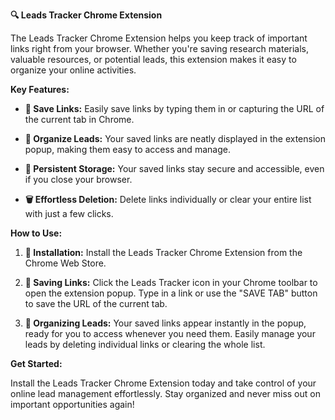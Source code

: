**🔍 Leads Tracker Chrome Extension**

The Leads Tracker Chrome Extension helps you keep track of important links right from your browser. Whether you're saving research materials, valuable resources, or potential leads, this extension makes it easy to organize your online activities.

**Key Features:**

- **💾 Save Links:** Easily save links by typing them in or capturing the URL of the current tab in Chrome.

- **📁 Organize Leads:** Your saved links are neatly displayed in the extension popup, making them easy to access and manage.

- **🔐 Persistent Storage:** Your saved links stay secure and accessible, even if you close your browser.

- **🗑️ Effortless Deletion:** Delete links individually or clear your entire list with just a few clicks.

**How to Use:**

1. **🚀 Installation:** Install the Leads Tracker Chrome Extension from the Chrome Web Store.

2. **💾 Saving Links:** Click the Leads Tracker icon in your Chrome toolbar to open the extension popup. Type in a link or use the "SAVE TAB" button to save the URL of the current tab.

3. **📁 Organizing Leads:** Your saved links appear instantly in the popup, ready for you to access whenever you need them. Easily manage your leads by deleting individual links or clearing the whole list.

**Get Started:**

Install the Leads Tracker Chrome Extension today and take control of your online lead management effortlessly. Stay organized and never miss out on important opportunities again!

